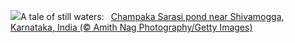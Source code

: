 ![](https://www.bing.com/th?id=OHR.ChampakaSarasi_EN-US0671131929_UHD.jpg&w=1000)A tale of still waters:&nbsp;&ensp;[Champaka Sarasi pond near Shivamogga, Karnataka, India (© Amith Nag Photography/Getty Images)](https://www.bing.com/th?id=OHR.ChampakaSarasi_EN-US0671131929_UHD.jpg)
<br><br/>
